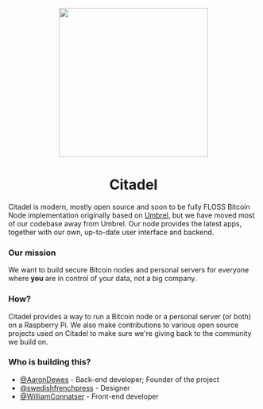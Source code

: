 <p align="center">
  <img height="300" src="https://avatars.githubusercontent.com/u/86734767">
  <h1 align="center">Citadel</h1>
</p>

Citadel is modern, mostly open source and soon to be fully FLOSS Bitcoin Node implementation originally based on [Umbrel](https://github.com/getumbrel/umbrel),
but we have moved most of our codebase away from Umbrel.
Our node provides the latest apps, together with our own, up-to-date user interface and backend.

### Our mission

We want to build secure Bitcoin nodes and personal servers for everyone where **you** are in control of your data, not a big company.

### How?

Citadel provides a way to run a Bitcoin node or a personal server (or both) on a Raspberry Pi.
We also make contributions to various open source projects used on Citadel to make sure we're giving back to the community we build on.

### Who is building this?

- [@AaronDewes](https://github.com/AaronDewes) - Back-end developer; Founder of the project
- [@swedishfrenchpress](https://github.com/swedishfrenchpress) - Designer
- [@WilliamConnatser](github.com/WilliamConnatser) - Front-end developer
